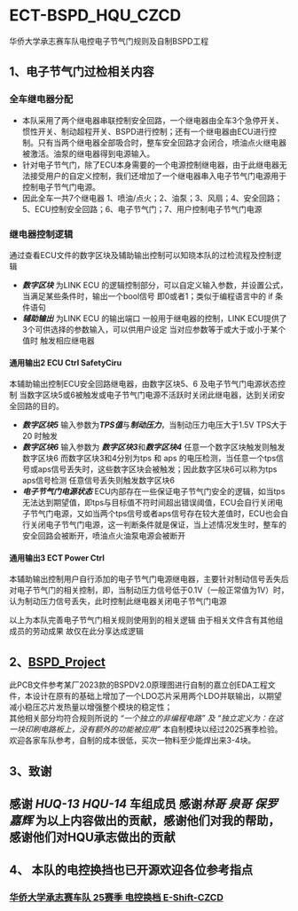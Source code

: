 # ECT-BSPD_HQU_CZCD
 华侨大学承志赛车队电控电子节气门规则及自制BSPD工程
## 1、电子节气门过检相关内容
### 全车继电器分配 
* 本队采用了两个继电器串联控制安全回路，一个继电器由全车3个急停开关、惯性开关、制动超程开关、BSPD进行控制；还有一个继电器由ECU进行控制。只有当两个继电器全部吸合时，整车安全回路才会闭合，喷油点火继电器被激活。油泵的继电器得到电源输入。      
* 针对电子节气门，除了ECU本身需要的一个电源控制继电器，由于此继电器无法接受用户的自定义控制，我们还增加了一个继电器串入电子节气门电源用于控制电子节气门电源。   
* 因此全车一共7个继电器 1、喷油/点火；2、油泵；3、风扇；4、安全回路；5、ECU控制安全回路；6、电子节气门；7、用户控制电子节气门电源
### 继电器控制逻辑
通过查看ECU文件的数字区块及辅助输出控制可以知晓本队的过检流程及控制逻辑
* ***数字区块*** 为LINK ECU 的逻辑控制部分，可以自定义输入参数，并设置公式，当满足某些条件时，输出一个bool信号 即0或者1；类似于编程语言中的 if 条件语句
* ***辅助输出*** 为LINK ECU 的输出端口 一般用于继电器的控制，LINK ECU提供了 3个可供选择的参数输入，可以供用户设定 当对应参数等于或大于或小于某个值时 触发相应继电器
#### 通用输出2 ECU Ctrl SafetyCiru
本辅助输出控制ECU安全回路继电器，由数字区块5、6 及电子节气门电源状态控制
当数字区块5或6被触发或电子节气门电源不活跃时关闭此继电器，达到关闭安全回路的目的。
* ***数字区块5*** 输入参数为***TPS值***与***制动压力***，当制动压力电压大于1.5V TPS大于20 时触发
* ***数字区块6*** 输入参数为 ***数字区块3***和***数字区块4*** 任意一个数字区块触发则触发数字区块6 而数字区块3和4分别为tps 和 aps 的电压检测，当任意一个tps信号或aps信号丢失时，这些数字区块会被触发；因此数字区块6可以称为tps aps信号检测 任意信号丢失则触发数字区块6
* ***电子节气门电源状态*** ECU内部存在一些保证电子节气门安全的逻辑，如当tps无法达到期望值，即tps与目标值不符时间超出错误阈值，ECU会自行关闭电子节气门电源，又如当两个tps信号或者aps信号存在较大差值时，ECU也会自行关闭电子节气门电源，这一判断条件就是保证，当上述情况发生时，整车的安全回路会被断开，喷油点火油泵电源会被断开

#### 通用输出3 ECT Power Ctrl 
本辅助输出控制用户自行添加的电子节气门电源继电器，主要针对制动信号丢失后对电子节气门的相关控制，即，当制动压力信号低于0.1V（一般正常值为1V）时，认为制动压力信号丢失，此时控制此继电器关闭电子节气门电源 

以上为本队完善电子节气门相关规则使用到的相关逻辑
由于相关文件含有其他组成员的劳动成果 故仅在此分享达成逻辑

## 2、[BSPD_Project](https://github.com/Saturday-365/ECT-BSPD_HQU_CZCD/tree/main/BSPD_Project)  
此PCB文件参考某厂2023款的BSPDV2.0原理图进行自制的嘉立创EDA工程文件，本设计在原有的基础上增加了一个LDO芯片采用两个LDO并联输出，以期望减小稳压芯片发热量以增强整个模块的稳定性；  
其他相关部分均符合规则所说的 *“一个独立的非编程电路” 及 “独立定义为：在这一块印刷电路板上，没有额外的功能被应用”* 本自制模块以经过2025赛季检验。欢迎各家车队参考，自制的成本很低，买次一物料至少能焊出来3-4块。

## 3、致谢
## 感谢 ***HUQ-13*** ***HQU-14*** 车组成员 感谢***林哥 泉哥 保罗 嘉辉*** 为以上内容做出的贡献，感谢他们对我的帮助，感谢他们对HQU承志做出的贡献

## 4、 本队的电控换挡也已开源欢迎各位参考指点
### [华侨大学承志赛车队 25赛季 电控换档 E-Shift-CZCD](https://github.com/Saturday-365/E-Shift-CZCD)
<!-- 
#### 四级标题  
##### 五级标题  
###### 六级标题 
二、编辑基本语法  
1、字体格式强调
 我们可以使用下面的方式给我们的文本添加强调的效果
*强调*  (示例：斜体)  
 _强调_  (示例：斜体)  
**加重强调**  (示例：粗体)  
 __加重强调__ (示例：粗体)  
***特别强调*** (示例：粗斜体)  
___特别强调___  (示例：粗斜体)  
2、代码  
`<hello world>`  
3、代码块高亮  
```
@Override
protected void onDestroy() {
    EventBus.getDefault().unregister(this);
    super.onDestroy();
}
```  
4、表格 （建议在表格前空一行，否则可能影响表格无法显示）
 
 表头  | 表头  | 表头
 ---- | ----- | ------  
 单元格内容  | 单元格内容 | 单元格内容 
 单元格内容  | 单元格内容 | 单元格内容  
 
5、其他引用
图片  

链接  
[链接名称](https://www.baidu.com/)    
6、列表 
1. 项目1  
2. 项目2  
3. 项目3  
   * 项目1 （一个*号会显示为一个黑点，注意⚠️有空格，否则直接显示为*项目1） 
   * 项目2   
 
7、换行（建议直接在前一行后面补两个空格）
直接回车不能换行，  
可以在上一行文本后面补两个空格，  
这样下一行的文本就换行了。
或者就是在两行文本直接加一个空行。
也能实现换行效果，不过这个行间距有点大。  
 
8、引用
> 第一行引用文字  
> 第二行引用文字  
———————————————— -->